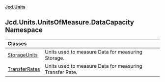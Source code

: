 #### [Jcd.Units](index.md 'index')

## Jcd.Units.UnitsOfMeasure.DataCapacity Namespace

| Classes | |
| :--- | :--- |
| [StorageUnits](StorageUnits.md 'Jcd.Units.UnitsOfMeasure.DataCapacity.StorageUnits') | Units used to measure Data for measuring Storage. |
| [TransferRates](TransferRates.md 'Jcd.Units.UnitsOfMeasure.DataCapacity.TransferRates') | Units used to measure Data for measuring Transfer Rate. |
